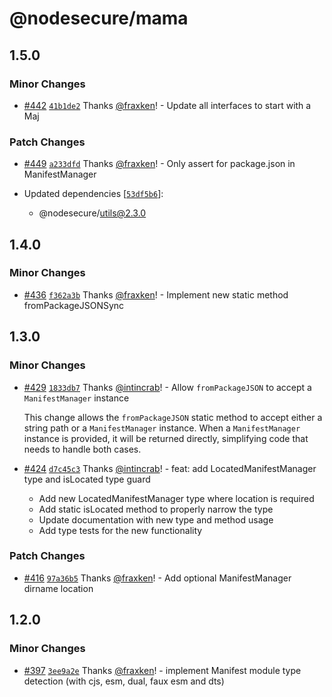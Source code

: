 # @nodesecure/mama

## 1.5.0

### Minor Changes

- [#442](https://github.com/NodeSecure/scanner/pull/442) [`41b1de2`](https://github.com/NodeSecure/scanner/commit/41b1de2641581d90aac21743733d6d5c6ffe2d31) Thanks [@fraxken](https://github.com/fraxken)! - Update all interfaces to start with a Maj

### Patch Changes

- [#449](https://github.com/NodeSecure/scanner/pull/449) [`a233dfd`](https://github.com/NodeSecure/scanner/commit/a233dfd8f0ad0a3bd82592181bfee4a59414a380) Thanks [@fraxken](https://github.com/fraxken)! - Only assert for package.json in ManifestManager

- Updated dependencies [[`53df5b6`](https://github.com/NodeSecure/scanner/commit/53df5b6840a20b9dc8379ba44ffb5c9e4816d535)]:
  - @nodesecure/utils@2.3.0

## 1.4.0

### Minor Changes

- [#436](https://github.com/NodeSecure/scanner/pull/436) [`f362a3b`](https://github.com/NodeSecure/scanner/commit/f362a3b75db69e961d85758b9ca7c56849ceaf4a) Thanks [@fraxken](https://github.com/fraxken)! - Implement new static method fromPackageJSONSync

## 1.3.0

### Minor Changes

- [#429](https://github.com/NodeSecure/scanner/pull/429) [`1833db7`](https://github.com/NodeSecure/scanner/commit/1833db7f3ae128be159cfcca29ee6352d516f34a) Thanks [@intincrab](https://github.com/intincrab)! - Allow `fromPackageJSON` to accept a `ManifestManager` instance

  This change allows the `fromPackageJSON` static method to accept either a string path or a `ManifestManager` instance. When a `ManifestManager` instance is provided, it will be returned directly, simplifying code that needs to handle both cases.

- [#424](https://github.com/NodeSecure/scanner/pull/424) [`d7c45c3`](https://github.com/NodeSecure/scanner/commit/d7c45c33c23cca5bbfa1d2c4bfa0f6d8987248a1) Thanks [@intincrab](https://github.com/intincrab)! - feat: add LocatedManifestManager type and isLocated type guard

  - Add new LocatedManifestManager type where location is required
  - Add static isLocated method to properly narrow the type
  - Update documentation with new type and method usage
  - Add type tests for the new functionality

### Patch Changes

- [#416](https://github.com/NodeSecure/scanner/pull/416) [`97a36b5`](https://github.com/NodeSecure/scanner/commit/97a36b523aa9b22900cd4ad822aa6a083e254121) Thanks [@fraxken](https://github.com/fraxken)! - Add optional ManifestManager dirname location

## 1.2.0

### Minor Changes

- [#397](https://github.com/NodeSecure/scanner/pull/397) [`3ee9a2e`](https://github.com/NodeSecure/scanner/commit/3ee9a2e17c877e7ea6fe23fc4ffc86578e6d0b72) Thanks [@fraxken](https://github.com/fraxken)! - implement Manifest module type detection (with cjs, esm, dual, faux esm and dts)
